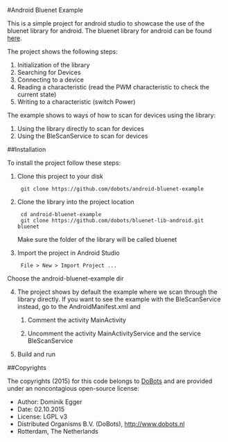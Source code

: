 #Android Bluenet Example

This is a simple project for android studio to showcase the use of the bluenet library for android. The bluenet library for android can be found [here](https://github.com/dobots/bluenet-lib-android).

The project shows the following steps:

1. Initialization of the library
2. Searching for Devices
3. Connecting to a device
4. Reading a characteristic (read the PWM characteristic to check the current state)
5. Writing to a characteristic (switch Power)

The example shows to ways of how to scan for devices using the library:

1. Using the library directly to scan for devices
2. Using the BleScanService to scan for devices

##Installation

To install the project follow these steps:

1. Clone this project to your disk

        git clone https://github.com/dobots/android-bluenet-example

2. Clone the library into the project location

        cd android-bluenet-example
        git clone https://github.com/dobots/bluenet-lib-android.git bluenet

    Make sure the folder of the library will be called bluenet

3. Import the project in Android Studio

        File > New > Import Project ...
Choose the android-bluenet-example dir

4. The project shows by default the example where we scan through the library directly. If you want to see the example with the BleScanService instead, go to the AndroidManifest.xml and

    1. Comment the activity MainActivity
    
    2. Uncomment the activity MainActivityService and the service BleScanService

5. Build and run

##Copyrights

The copyrights (2015) for this code belongs to [DoBots](http://dobots.nl) and are provided under an noncontagious open-source license:

* Author: Dominik Egger
* Date: 02.10.2015
* License: LGPL v3
* Distributed Organisms B.V. (DoBots), http://www.dobots.nl
* Rotterdam, The Netherlands
